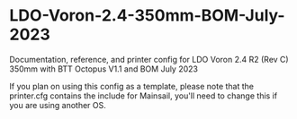 # LDO-Voron-2.4-350mm-BOM-July-2023
Documentation, reference, and printer config for LDO Voron 2.4 R2 (Rev C) 350mm with BTT Octopus V1.1 and BOM July 2023

If you plan on using this config as a template, please note that the printer.cfg contains the include for Mainsail, you'll need to change this if you are using another OS.
